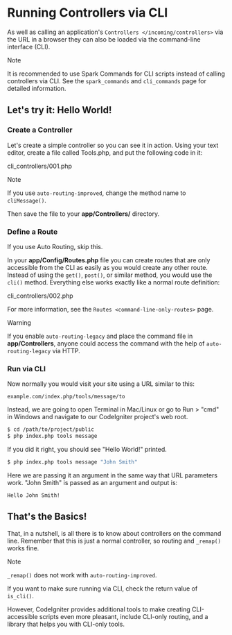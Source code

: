 # Running Controllers via CLI

As well as calling an application's
`Controllers </incoming/controllers>` via the URL in a browser they can
also be loaded via the command-line interface (CLI).

> [!NOTE]
> It is recommended to use Spark Commands for CLI scripts instead of
> calling controllers via CLI. See the `spark_commands` and
> `cli_commands` page for detailed information.

<div class="contents" local="" depth="2">

</div>

## Let's try it: Hello World!

### Create a Controller

Let's create a simple controller so you can see it in action. Using your
text editor, create a file called Tools.php, and put the following code
in it:

<div class="literalinclude">

cli_controllers/001.php

</div>

> [!NOTE]
> If you use `auto-routing-improved`, change the method name to
> `cliMessage()`.

Then save the file to your **app/Controllers/** directory.

### Define a Route

If you use Auto Routing, skip this.

In your **app/Config/Routes.php** file you can create routes that are
only accessible from the CLI as easily as you would create any other
route. Instead of using the `get()`, `post()`, or similar method, you
would use the `cli()` method. Everything else works exactly like a
normal route definition:

<div class="literalinclude">

cli_controllers/002.php

</div>

For more information, see the `Routes <command-line-only-routes>` page.

> [!WARNING]
> If you enable `auto-routing-legacy` and place the command file in
> **app/Controllers**, anyone could access the command with the help of
> `auto-routing-legacy` via HTTP.

### Run via CLI

Now normally you would visit your site using a URL similar to this:

    example.com/index.php/tools/message/to

Instead, we are going to open Terminal in Mac/Linux or go to Run \>
"cmd" in Windows and navigate to our CodeIgniter project's web root.

``` bash
$ cd /path/to/project/public
$ php index.php tools message
```

If you did it right, you should see "Hello World!" printed.

``` bash
$ php index.php tools message "John Smith"
```

Here we are passing it an argument in the same way that URL parameters
work. "John Smith" is passed as an argument and output is:

    Hello John Smith!

## That's the Basics!

That, in a nutshell, is all there is to know about controllers on the
command line. Remember that this is just a normal controller, so routing
and `_remap()` works fine.

> [!NOTE]
> `_remap()` does not work with `auto-routing-improved`.

If you want to make sure running via CLI, check the return value of
`is_cli()`.

However, CodeIgniter provides additional tools to make creating
CLI-accessible scripts even more pleasant, include CLI-only routing, and
a library that helps you with CLI-only tools.
